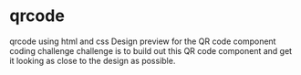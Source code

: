 # qrcode
qrcode using html and css
Design preview for the QR code component coding challenge
challenge is to build out this QR code component and get it looking as close to the design as possible.
